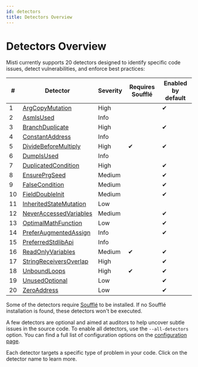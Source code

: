```yaml
---
id: detectors
title: Detectors Overview
---
```


# Detectors Overview

Misti currently supports 20 detectors designed to identify specific code issues, detect vulnerabilities, and enforce best practices:

| #  | Detector | Severity | Requires Soufflé | Enabled by default |
|----|-----------|-----------|--------------------|---------------------|
| 1  | [ArgCopyMutation](./detectors/ArgCopyMutation.md) | High |  | ✔ |
| 2  | [AsmIsUsed](./detectors/AsmIsUsed.md) | Info |  |  |
| 3  | [BranchDuplicate](./detectors/BranchDuplicate.md) | High |  | ✔ |
| 4  | [ConstantAddress](./detectors/ConstantAddress.md) | Info |  |  |
| 5  | [DivideBeforeMultiply](./detectors/DivideBeforeMultiply.md) | High | ✔ | ✔ |
| 6  | [DumpIsUsed](./detectors/DumpIsUsed.md) | Info |  |  |
| 7  | [DuplicatedCondition](./detectors/DuplicatedCondition.md) | High |  | ✔ |
| 8  | [EnsurePrgSeed](./detectors/EnsurePrgSeed.md) | Medium |  | ✔ |
| 9  | [FalseCondition](./detectors/FalseCondition.md) | Medium |  | ✔ |
| 10  | [FieldDoubleInit](./detectors/FieldDoubleInit.md) | Medium |  | ✔ |
| 11  | [InheritedStateMutation](./detectors/InheritedStateMutation.md) | Low |  |  |
| 12  | [NeverAccessedVariables](./detectors/NeverAccessedVariables.md) | Medium |  | ✔ |
| 13  | [OptimalMathFunction](./detectors/OptimalMathFunction.md) | Low |  | ✔ |
| 14  | [PreferAugmentedAssign](./detectors/PreferAugmentedAssign.md) | Info |  | ✔ |
| 15  | [PreferredStdlibApi](./detectors/PreferredStdlibApi.md) | Info |  |  |
| 16  | [ReadOnlyVariables](./detectors/ReadOnlyVariables.md) | Medium | ✔ | ✔ |
| 17  | [StringReceiversOverlap](./detectors/StringReceiversOverlap.md) | High |  | ✔ |
| 18  | [UnboundLoops](./detectors/UnboundLoops.md) | High | ✔ | ✔ |
| 19  | [UnusedOptional](./detectors/UnusedOptional.md) | Low |  | ✔ |
| 20  | [ZeroAddress](./detectors/ZeroAddress.md) | Low |  | ✔ |

Some of the detectors require [Soufflé](https://souffle-lang.github.io/install) to be installed. If no Soufflé installation is found, these detectors won't be executed.

A few detectors are optional and aimed at auditors to help uncover subtle issues in the source code. To enable all detectors, use the `--all-detectors` option. You can find a full list of configuration options on the [configuration page](./tutorial/configuration.md).

Each detector targets a specific type of problem in your code. Click on the detector name to learn more.
